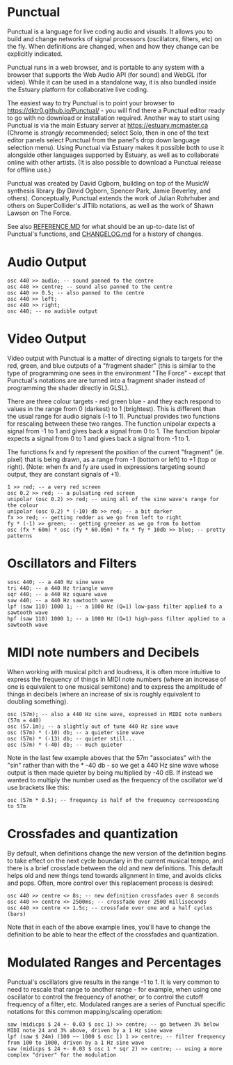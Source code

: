 # Punctual

Punctual is a language for live coding audio and visuals. It allows you to build
and change networks of signal processors (oscillators, filters, etc) on the fly.
When definitions are changed, when and how they change can be explicitly indicated.

Punctual runs in a web browser, and is portable to any system with a browser that
supports the Web Audio API (for sound) and WebGL (for video). While it can be used in a standalone way, it is also bundled inside the Estuary platform for collaborative live coding.

The easiest way to try Punctual is to point your browser to https://dktr0.github.io/Punctual/ - you will find there a Punctual editor ready to go with no download or installation required. Another way to start using Punctual is via the main Estuary server at https://estuary.mcmaster.ca (Chrome is *strongly* recommended; select Solo, then in one of the text editor panels select Punctual from the panel's drop down language selection menu). Using Punctual via Estuary makes it possible both to use it alongside other languages supported by Estuary, as well as to collaborate online with other artists. (It is also possible to download a Punctual release for offline use.)

Punctual was created by David Ogborn, building on top of the MusicW synthesis
library (by David Ogborn, Spencer Park, Jamie Beverley, and others). Conceptually,
Punctual extends the work of Julian Rohrhuber and others on SuperCollider's JITlib notations, as well as the work of Shawn Lawson on The Force.

See also [REFERENCE.MD](REFERENCE.md) for what should be an up-to-date list of Punctual's functions, and [CHANGELOG.md](CHANGELOG.md) for a history of changes.

# Audio Output

```
osc 440 >> audio; -- sound panned to the centre
osc 440 >> centre; -- sound also panned to the centre
osc 440 >> 0.5; -- also panned to the centre
osc 440 >> left;
osc 440 >> right;
osc 440; -- no audible output
```

# Video Output

Video output with Punctual is a matter of directing signals to targets for the red, green, and blue outputs of a "fragment shader" (this is similar to the type of programming one
sees in the environment "The Force" - except that Punctual's notations are are turned into
a fragment shader instead of programming the shader directly in GLSL).

There are three colour targets - red green blue - and they each respond to values in the range from 0 (darkest) to 1 (brightest). This is different than the usual range for audio signals (-1 to 1). Punctual provides two functions for rescaling between these two ranges. The function unipolar expects a signal from -1 to 1 and gives back a signal from 0 to 1. The function bipolar expects a signal from 0 to 1 and gives back a signal from -1 to 1.

The functions fx and fy represent the position of the current "fragment" (ie. pixel) that is being drawn, as a range from -1 (bottom or left) to +1 (top or right). (Note: when fx and fy are used in expressions targeting sound output, they are constant signals of +1).

```
1 >> red; -- a very red screen
osc 0.2 >> red; -- a pulsating red screen
unipolar (osc 0.2) >> red; -- using all of the sine wave's range for the colour
unipolar (osc 0.2) * (-10) db >> red; -- a bit darker
fx >> red; -- getting redder as we go from left to right
fy * (-1) >> green; -- getting greener as we go from to bottom
osc (fx * 60m) * osc (fy * 60.05m) * fx * fy * 10db >> blue; -- pretty patterns
```

# Oscillators and Filters

```
sosc 440; -- a 440 Hz sine wave
tri 440; -- a 440 Hz triangle wave
sqr 440; -- a 440 Hz square wave
saw 440; -- a 440 Hz sawtooth wave
lpf (saw 110) 1000 1; -- a 1000 Hz (Q=1) low-pass filter applied to a sawtooth wave
hpf (saw 110) 1000 1; -- a 1000 Hz (Q=1) high-pass filter applied to a sawtooth wave
```

# MIDI note numbers and Decibels

When working with musical pitch and loudness, it is often more intuitive to express
the frequency of things in MIDI note numbers (where an increase of one is equivalent
  to one musical semitone) and to express the amplitude of things in decibels (where
    an increase of six is roughly equivalent to doubling something).

```
osc (57m); -- also a 440 Hz sine wave, expressed in MIDI note numbers (57m = 440)
osc (57.1m); -- a slightly out of tune 440 Hz sine wave
osc (57m) * (-10) db; -- a quieter sine wave
osc (57m) * (-13) db; -- quieter still...
osc (57m) * (-40) db; -- much quieter
```

Note in the last few example aboves that the 57m "associates" with the "sin" rather
than with the * -40 db - so we get a 440 Hz sine wave whose output is then made quieter
by being multiplied by -40 dB. If instead we wanted to multiply the number used as the
frequency of the oscillator we'd use brackets like this:

```
osc (57m * 0.5); -- frequency is half of the frequency corresponding to 57m
```

# Crossfades and quantization

By default, when definitions change the new version of the definition begins to take
effect on the next cycle boundary in the current musical tempo, and there is a brief
crossfade between the old and new definitions. This default helps old and new things
tend towards alignment in time, and avoids clicks and pops. Often, more control over
this replacement process is desired:

```
osc 440 >> centre <> 8s; -- new definition crossfades over 8 seconds
osc 440 >> centre <> 2500ms; -- crossfade over 2500 milliseconds
osc 440 >> centre <> 1.5c; -- crossfade over one and a half cycles (bars)
```

Note that in each of the above example lines, you'll have to change the definition
to be able to hear the effect of the crossfades and quantization.

# Modulated Ranges and Percentages

Punctual's oscillators give results in the range -1 to 1. It is very common to need
to rescale that range to another range - for example, when using one oscillator to
control the frequency of another, or to control the cutoff frequency of a filter, etc.
Modulated ranges are a series of Punctual specific notations for this common
mapping/scaling operation:

```
saw (midicps $ 24 +- 0.03 $ osc 1) >> centre; -- go between 3% below MIDI note 24 and 3% above, driven by a 1 Hz sine wave
lpf (saw $ 24m) (100 ~~ 1000 $ osc 1) 1 >> centre; -- filter frequency from 100 to 1000, driven by a 1 Hz sine wave
saw (midicps $ 24 +- 0.03 $ osc 1 * sqr 2) >> centre; -- using a more complex "driver" for the modulation
```
